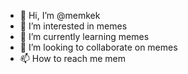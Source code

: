 - 👋 Hi, I’m @memkek
- 👀 I’m interested in memes
- 🌱 I’m currently learning memes
- 💞️ I’m looking to collaborate on memes
- 📫 How to reach me mem

<!---
memkek/memkek is a ✨ special ✨ repository because its `README.md` (this file) appears on your GitHub profile.
You can click the Preview link to take a look at your changes.
--->
